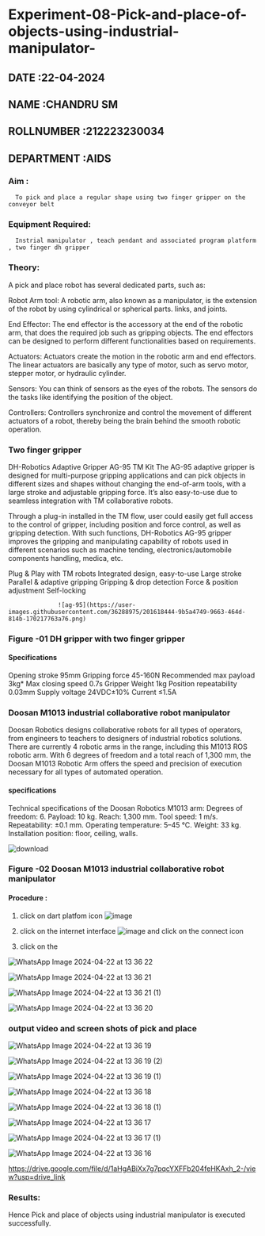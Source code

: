 # Experiment-08-Pick-and-place-of-objects-using-industrial-manipulator-
## DATE :22-04-2024
## NAME :CHANDRU SM																			             
## ROLLNUMBER :212223230034
## DEPARTMENT :AIDS

### Aim :

      To pick and place a regular shape using two finger gripper on the conveyor belt 
      
### Equipment Required: 

      Instrial manipulator , teach pendant and associated program platform , two finger dh gripper 
      
### Theory: 

A pick and place robot has several dedicated parts, such as:

Robot Arm tool: A robotic arm, also known as a manipulator, is the extension of the robot by using cylindrical or spherical parts. links, and joints.

End Effector: The end effector is the accessory at the end of the robotic arm, that does the required job such as gripping objects. The end effectors can be designed to perform different functionalities based on requirements.

Actuators: Actuators create the motion in the robotic arm and end effectors. The linear actuators are basically any type of motor, such as servo motor, stepper motor, or hydraulic cylinder.

Sensors: You can think of sensors as the eyes of the robots. The sensors do the tasks like identifying the position of the object.

Controllers: Controllers synchronize and control the movement of different actuators of a robot, thereby being the brain behind the smooth robotic operation.


### Two finger gripper 

DH-Robotics
Adaptive Gripper AG-95 TM Kit
The AG-95 adaptive gripper is designed for multi-purpose gripping applications and can pick objects in different sizes and shapes without changing the end-of-arm tools, with a large stroke and adjustable gripping force. It’s also easy-to-use due to seamless integration with TM collaborative robots.

Through a plug-in installed in the TM flow, user could easily get full access to the control of gripper, including position and force control, as well as gripping detection. With such functions, DH-Robotics AG-95 gripper improves the gripping and manipulating capability of robots used in different scenarios such as machine tending, electronics/automobile components handling, medica, etc.

Plug & Play with TM robots
Integrated design, easy-to-use
Large stroke
Parallel & adaptive gripping
Gripping & drop detection
Force & position adjustment
Self-locking

                  ![ag-95](https://user-images.githubusercontent.com/36288975/201618444-9b5a4749-9663-464d-814b-170217763a76.png)

### Figure -01 DH gripper with two finger gripper 

#### Specifications

Opening stroke	95mm
Gripping force 	45-160N
Recommended max payload	3kg*
Max closing speed	0.7s
Gripper Weight	1kg
Position repeatability	0.03mm
Supply voltage	24VDC±10%
Current	≤1.5A



### Doosan M1013 industrial collaborative robot manipulator 
Doosan Robotics designs collaborative robots for all types of operators, from engineers to teachers to designers of industrial robotics solutions. There are currently 4 robotic arms in the range, including this M1013 ROS robotic arm. With 6 degrees of freedom and a total reach of 1,300 mm, the Doosan M1013 Robotic Arm offers the speed and precision of execution necessary for all types of automated operation.

#### specifications 
Technical specifications of the Doosan Robotics M1013 arm:
Degrees of freedom: 6.
Payload: 10 kg.
Reach: 1,300 mm.
Tool speed: 1 m/s.
Repeatability: ±0.1 mm.
Operating temperature: 5–45 °C.
Weight: 33 kg.
Installation position: floor, ceiling, walls.



![download](https://user-images.githubusercontent.com/36288975/201624230-89cc83ff-cecd-49ea-84c6-c67066e9d157.jpg)

### Figure -02 Doosan M1013 industrial collaborative robot manipulator 

#### Procedure : 

1. click on dart platfom icon ![image](https://user-images.githubusercontent.com/36288975/201621038-f1248586-5c20-40fd-8a74-68c7d8b44939.png)
2. click on the internet interface 
![image](https://user-images.githubusercontent.com/36288975/201621235-3b8b46a9-3c19-4207-9ea2-6a7954eb6135.png)
and click on the connect icon 

3. click on the 


![WhatsApp Image 2024-04-22 at 13 36 22](https://github.com/Dharshini-DS/Experiment-08-Pick-and-place-of-objects-using-industrial-manipulator-/assets/93427345/e0c16593-444e-4ebf-8970-0c48b44d508a)


![WhatsApp Image 2024-04-22 at 13 36 21](https://github.com/Dharshini-DS/Experiment-08-Pick-and-place-of-objects-using-industrial-manipulator-/assets/93427345/e2dd9764-b435-4728-bb67-714bc8703b0a)


![WhatsApp Image 2024-04-22 at 13 36 21 (1)](https://github.com/Dharshini-DS/Experiment-08-Pick-and-place-of-objects-using-industrial-manipulator-/assets/93427345/d8053fcd-7f4e-4d30-8b04-8417721e7363)


![WhatsApp Image 2024-04-22 at 13 36 20](https://github.com/Dharshini-DS/Experiment-08-Pick-and-place-of-objects-using-industrial-manipulator-/assets/93427345/1ecc522b-4473-4b94-ad3e-941eb7a887dc)




### output video and screen shots of pick and place 



![WhatsApp Image 2024-04-22 at 13 36 19](https://github.com/Dharshini-DS/Experiment-08-Pick-and-place-of-objects-using-industrial-manipulator-/assets/93427345/66982f33-c826-4f4f-9768-d91a87e47e53)


![WhatsApp Image 2024-04-22 at 13 36 19 (2)](https://github.com/Dharshini-DS/Experiment-08-Pick-and-place-of-objects-using-industrial-manipulator-/assets/93427345/0f95974f-e787-4345-87ca-0c10e8f1924f)



![WhatsApp Image 2024-04-22 at 13 36 19 (1)](https://github.com/Dharshini-DS/Experiment-08-Pick-and-place-of-objects-using-industrial-manipulator-/assets/93427345/d9a41712-036c-4fc1-aad5-92cae63f695f)



![WhatsApp Image 2024-04-22 at 13 36 18](https://github.com/Dharshini-DS/Experiment-08-Pick-and-place-of-objects-using-industrial-manipulator-/assets/93427345/71d9d037-ac3e-4072-af13-354dc53584c5)


![WhatsApp Image 2024-04-22 at 13 36 18 (1)](https://github.com/Dharshini-DS/Experiment-08-Pick-and-place-of-objects-using-industrial-manipulator-/assets/93427345/92e7c585-908e-4c7f-be6d-5ba0ab4ac892)


![WhatsApp Image 2024-04-22 at 13 36 17](https://github.com/Dharshini-DS/Experiment-08-Pick-and-place-of-objects-using-industrial-manipulator-/assets/93427345/565f9e28-a06f-4e20-afb2-f38955e06a1d)


![WhatsApp Image 2024-04-22 at 13 36 17 (1)](https://github.com/Dharshini-DS/Experiment-08-Pick-and-place-of-objects-using-industrial-manipulator-/assets/93427345/6de7cce5-65a7-4a8c-994f-ffbd1b164e3f)



![WhatsApp Image 2024-04-22 at 13 36 16](https://github.com/Dharshini-DS/Experiment-08-Pick-and-place-of-objects-using-industrial-manipulator-/assets/93427345/d1201607-1a8e-47d5-b27a-59b401d53f00)




https://drive.google.com/file/d/1aHgABiXx7g7pqcYXFFb204feHKAxh_2-/view?usp=drive_link


### Results: 

Hence Pick and place of objects using industrial manipulator is executed successfully.
